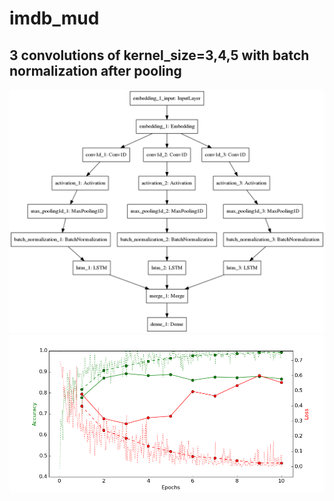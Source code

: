 # imdb_mud

## 3 convolutions of kernel_size=3,4,5 with batch normalization after pooling

![diagram](https://github.com/ayenter/imdb_mud/blob/master/model_8/m8_diagram.png)
![graph](https://github.com/ayenter/imdb_mud/blob/master/model_8/m8_r1_e10_graph.png)